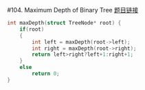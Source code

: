 #104. Maximum Depth of Binary Tree
[题目链接](https://leetcode.com/problems/maximum-depth-of-binary-tree/)
```c
int maxDepth(struct TreeNode* root) {
    if(root)
    {
        int left = maxDepth(root->left);
        int right = maxDepth(root->right);
        return left>right?left+1:right+1;
    }
    else
        return 0;
}
```